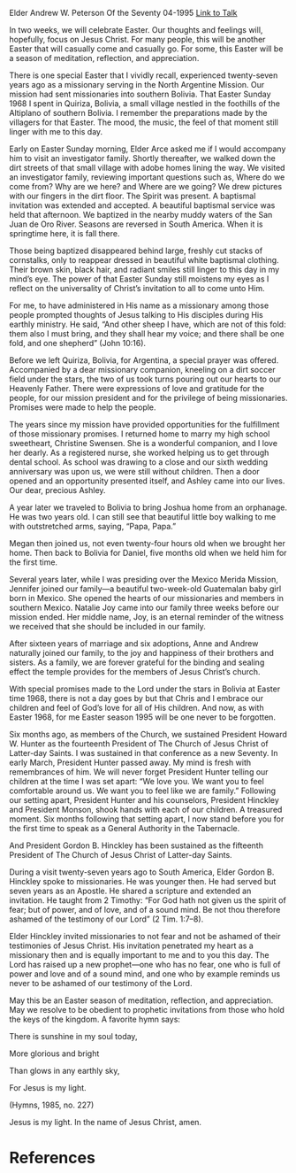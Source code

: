 Elder Andrew W. Peterson
Of the Seventy
04-1995
[Link to Talk](https://www.churchofjesuschrist.org/study/general-conference/1995/04/easter-reflections?lang=eng)

In two weeks, we will celebrate Easter. Our thoughts and feelings will, hopefully, focus on Jesus Christ. For many people, this will be another Easter that will casually come and casually go. For some, this Easter will be a season of meditation, reflection, and appreciation.

There is one special Easter that I vividly recall, experienced twenty-seven years ago as a missionary serving in the North Argentine Mission. Our mission had sent missionaries into southern Bolivia. That Easter Sunday 1968 I spent in Quiriza, Bolivia, a small village nestled in the foothills of the Altiplano of southern Bolivia. I remember the preparations made by the villagers for that Easter. The mood, the music, the feel of that moment still linger with me to this day.

Early on Easter Sunday morning, Elder Arce asked me if I would accompany him to visit an investigator family. Shortly thereafter, we walked down the dirt streets of that small village with adobe homes lining the way. We visited an investigator family, reviewing important questions such as, Where do we come from? Why are we here? and Where are we going? We drew pictures with our fingers in the dirt floor. The Spirit was present. A baptismal invitation was extended and accepted. A beautiful baptismal service was held that afternoon. We baptized in the nearby muddy waters of the San Juan de Oro River. Seasons are reversed in South America. When it is springtime here, it is fall there.

Those being baptized disappeared behind large, freshly cut stacks of cornstalks, only to reappear dressed in beautiful white baptismal clothing. Their brown skin, black hair, and radiant smiles still linger to this day in my mind’s eye. The power of that Easter Sunday still moistens my eyes as I reflect on the universality of Christ’s invitation to all to come unto Him.

For me, to have administered in His name as a missionary among those people prompted thoughts of Jesus talking to His disciples during His earthly ministry. He said, “And other sheep I have, which are not of this fold: them also I must bring, and they shall hear my voice; and there shall be one fold, and one shepherd” (John 10:16).

Before we left Quiriza, Bolivia, for Argentina, a special prayer was offered. Accompanied by a dear missionary companion, kneeling on a dirt soccer field under the stars, the two of us took turns pouring out our hearts to our Heavenly Father. There were expressions of love and gratitude for the people, for our mission president and for the privilege of being missionaries. Promises were made to help the people.

The years since my mission have provided opportunities for the fulfillment of those missionary promises. I returned home to marry my high school sweetheart, Christine Swensen. She is a wonderful companion, and I love her dearly. As a registered nurse, she worked helping us to get through dental school. As school was drawing to a close and our sixth wedding anniversary was upon us, we were still without children. Then a door opened and an opportunity presented itself, and Ashley came into our lives. Our dear, precious Ashley.

A year later we traveled to Bolivia to bring Joshua home from an orphanage. He was two years old. I can still see that beautiful little boy walking to me with outstretched arms, saying, “Papa, Papa.”

Megan then joined us, not even twenty-four hours old when we brought her home. Then back to Bolivia for Daniel, five months old when we held him for the first time.

Several years later, while I was presiding over the Mexico Merida Mission, Jennifer joined our family—a beautiful two-week-old Guatemalan baby girl born in Mexico. She opened the hearts of our missionaries and members in southern Mexico. Natalie Joy came into our family three weeks before our mission ended. Her middle name, Joy, is an eternal reminder of the witness we received that she should be included in our family.

After sixteen years of marriage and six adoptions, Anne and Andrew naturally joined our family, to the joy and happiness of their brothers and sisters. As a family, we are forever grateful for the binding and sealing effect the temple provides for the members of Jesus Christ’s church.

With special promises made to the Lord under the stars in Bolivia at Easter time 1968, there is not a day goes by but that Chris and I embrace our children and feel of God’s love for all of His children. And now, as with Easter 1968, for me Easter season 1995 will be one never to be forgotten.

Six months ago, as members of the Church, we sustained President Howard W. Hunter as the fourteenth President of The Church of Jesus Christ of Latter-day Saints. I was sustained in that conference as a new Seventy. In early March, President Hunter passed away. My mind is fresh with remembrances of him. We will never forget President Hunter telling our children at the time I was set apart: “We love you. We want you to feel comfortable around us. We want you to feel like we are family.” Following our setting apart, President Hunter and his counselors, President Hinckley and President Monson, shook hands with each of our children. A treasured moment. Six months following that setting apart, I now stand before you for the first time to speak as a General Authority in the Tabernacle.

And President Gordon B. Hinckley has been sustained as the fifteenth President of The Church of Jesus Christ of Latter-day Saints.

During a visit twenty-seven years ago to South America, Elder Gordon B. Hinckley spoke to missionaries. He was younger then. He had served but seven years as an Apostle. He shared a scripture and extended an invitation. He taught from 2 Timothy: “For God hath not given us the spirit of fear; but of power, and of love, and of a sound mind. Be not thou therefore ashamed of the testimony of our Lord” (2 Tim. 1:7–8).

Elder Hinckley invited missionaries to not fear and not be ashamed of their testimonies of Jesus Christ. His invitation penetrated my heart as a missionary then and is equally important to me and to you this day. The Lord has raised up a new prophet—one who has no fear, one who is full of power and love and of a sound mind, and one who by example reminds us never to be ashamed of our testimony of the Lord.

May this be an Easter season of meditation, reflection, and appreciation. May we resolve to be obedient to prophetic invitations from those who hold the keys of the kingdom. A favorite hymn says:





There is sunshine in my soul today,

More glorious and bright

Than glows in any earthly sky,

For Jesus is my light.





(Hymns, 1985, no. 227)





Jesus is my light. In the name of Jesus Christ, amen.

# References
